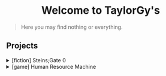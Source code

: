 # <center> Welcome to TaylorGy's </center>

> Here you may find nothing or everything.

## Projects
<details>
<summary> [fiction] Steins;Gate 0 </summary>
    <ul>
        <li> <a href="./steins_gate_0/docs/000"> 000 </a> </li>
        <li> <a href="./steins_gate_0/docs/001"> 001 </a> </li>
        <li> <a href="./steins_gate_0/docs/002"> 002 </a> </li>
        <li> <a href="./steins_gate_0/docs/003"> 003 </a> </li>
        <li> <a href="./steins_gate_0/docs/004"> 004 </a> </li>        
    </ul>
</details>

<details>
<summary> [game] Human Resource Machine </summary>
    <ul>
        <li> <a href="./human_resource_machine/solutions"> solutions </a> </li> 
    </ul>
</details>

